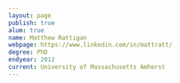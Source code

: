 ```yaml
--- 
layout: page
publish: true
alum: true
name: Matthew Rattigan
webpage: https://www.linkedin.com/in/mattratt/
degree: PhD
endyear: 2012
current: University of Massachusetts Amherst
---
```

